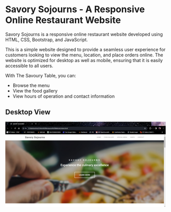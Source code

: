 # Savory Sojourns - A Responsive Online Restaurant Website
Savory Sojourns is a responsive online restaurant website developed using HTML, CSS, Bootstrap, and JavaScript.

This is a simple website designed to provide a seamless user experience for customers looking to view the menu, location, and place orders online. The website is optimized for desktop as well as mobile, ensuring that it is easily accessible to all users.

With The Savoury Table, you can:

- Browse the menu
- View the food gallery 
- View hours of operation and contact information

## Desktop View
![Alt text](Screenshot.png)
